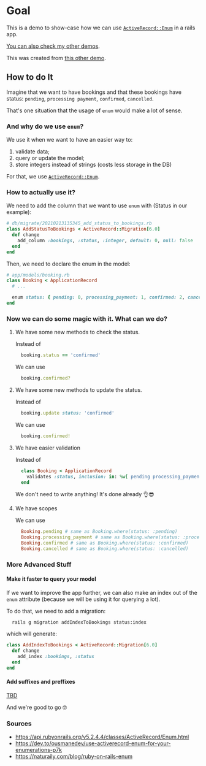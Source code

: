 # Goal

This is a demo to show-case how we can use [`ActiveRecord::Enum`](https://api.rubyonrails.org/v5.2.4.4/classes/ActiveRecord/Enum.html) in a rails app.

[You can also check my other demos](https://github.com/andrerferrer/dedemos/blob/master/README.md#ded%C3%A9mos).

This was created from [this other demo](https://github.com/andrerferrer/rename-references-demo).

## How to do It

Imagine that we want to have bookings and that these bookings have status:
`pending`, `processing payment`, `confirmed`, `cancelled`.

That's one situation that the usage of `enum` would make a lot of sense.

### And why do we use `enum`?

We use it when we want to have an easier way to:

1. validate data;
1. query or update the model;
1. store integers instead of strings (costs less storage in the DB)

For that, we use [`ActiveRecord::Enum`](https://api.rubyonrails.org/v5.2.4.4/classes/ActiveRecord/Enum.html).

### How to actually use it?

We need to add the column that we want to use `enum` with (Status in our example):

```ruby
# db/migrate/20210213135345_add_status_to_bookings.rb
class AddStatusToBookings < ActiveRecord::Migration[6.0]
  def change
    add_column :bookings, :status, :integer, default: 0, null: false
  end
end
```

Then, we need to declare the enum in the model:
```ruby
# app/models/booking.rb
class Booking < ApplicationRecord
  # ...

  enum status: { pending: 0, processing_payment: 1, confirmed: 2, cancelled: -1 }
end

```

### Now we can do some magic with it. What can we do?

1. We have some new methods to check the status.

    Instead of
    ```ruby
      booking.status == 'confirmed'
    ```

    We can use
    ```ruby
      booking.confirmed?
    ```

2. We have some new methods to update the status.

    Instead of
    ```ruby
      booking.update status: 'confirmed'
    ```
    We can use
    ```ruby
      booking.confirmed!
    ```

3. We have easier validation

    Instead of
    ```ruby
      class Booking < ApplicationRecord
        validates :status, inclusion: in: %w[ pending processing_payment confirmed cancelled ]
      end
    ```

    We don't need to write anything! It's done already 👌😎
    
4. We have scopes

    We can use
    ```ruby
      Booking.pending # same as Booking.where(status: :pending)
      Booking.processing_payment # same as Booking.where(status: :processing_payment)
      Booking.confirmed # same as Booking.where(status: :confirmed)
      Booking.cancelled # same as Booking.where(status: :cancelled)
    ```

### More Advanced Stuff

#### Make it faster to query your model

If we want to improve the app further, we can also make an index out of the `enum` attribute (because we will be using it for querying a lot).

To do that, we need to add a migration:

```
  rails g migration addIndexToBookings status:index
```

which will generate:

```ruby
class AddIndexToBookings < ActiveRecord::Migration[6.0]
  def change
    add_index :bookings, :status
  end
end
```

#### Add suffixes and preffixes
[TBD](https://naturaily.com/blog/ruby-on-rails-enum#4-use-prefix-or-suffix-option-in-your-enums)


And we're good to go 🤓

### Sources
* https://api.rubyonrails.org/v5.2.4.4/classes/ActiveRecord/Enum.html
* https://dev.to/ousmanedev/use-activerecord-enum-for-your-enumerations-p7k
* https://naturaily.com/blog/ruby-on-rails-enum
